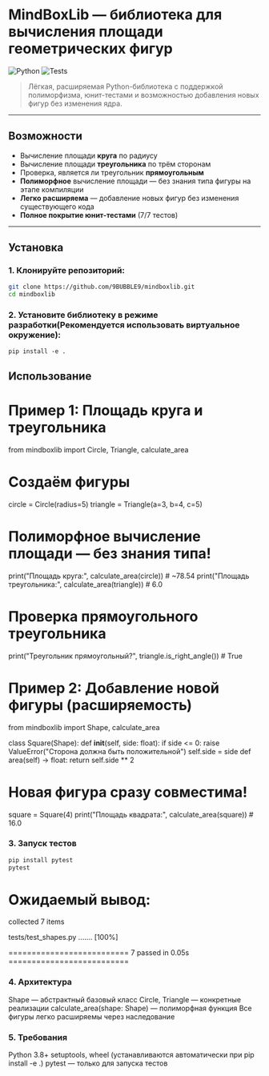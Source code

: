 # MindBoxLib — библиотека для вычисления площади геометрических фигур

![Python](https://img.shields.io/badge/Python-3.8%2B-blue)
![Tests](https://img.shields.io/badge/Tests-7%2F7%20passed-brightgreen)

> Лёгкая, расширяемая Python-библиотека с поддержкой полиморфизма, юнит-тестами и возможностью добавления новых фигур без изменения ядра.

---

## Возможности

- Вычисление площади **круга** по радиусу
- Вычисление площади **треугольника** по трём сторонам
- Проверка, является ли треугольник **прямоугольным**
- **Полиморфное** вычисление площади — без знания типа фигуры на этапе компиляции
- **Легко расширяема** — добавление новых фигур без изменения существующего кода
- **Полное покрытие юнит-тестами** (7/7 тестов)

---

## Установка

### 1. Клонируйте репозиторий:

```bash
git clone https://github.com/9BUBBLE9/mindboxlib.git
cd mindboxlib
```
### 2. Установите библиотеку в режиме разработки(Рекомендуется использовать виртуальное окружение):
```
pip install -e .
```
## Использование
# Пример 1: Площадь круга и треугольника
from mindboxlib import Circle, Triangle, calculate_area
# Создаём фигуры
circle = Circle(radius=5)
triangle = Triangle(a=3, b=4, c=5)
# Полиморфное вычисление площади — без знания типа!
print("Площадь круга:", calculate_area(circle))     # ~78.54
print("Площадь треугольника:", calculate_area(triangle))  # 6.0
# Проверка прямоугольного треугольника
print("Треугольник прямоугольный?", triangle.is_right_angle())  # True

# Пример 2: Добавление новой фигуры (расширяемость)
from mindboxlib import Shape, calculate_area

class Square(Shape):
    def __init__(self, side: float):
        if side <= 0:
            raise ValueError("Сторона должна быть положительной")
        self.side = side
    def area(self) -> float:
        return self.side ** 2
# Новая фигура сразу совместима!
square = Square(4)
print("Площадь квадрата:", calculate_area(square))  # 16.0

### 3. Запуск тестов
```bash
pip install pytest
pytest
```
# Ожидаемый вывод:
collected 7 items

tests/test_shapes.py ....... [100%]

========================== 7 passed in 0.05s ==========================

### 4. Архитектура
Shape — абстрактный базовый класс
Circle, Triangle — конкретные реализации
calculate_area(shape: Shape) — полиморфная функция
Все фигуры легко расширяемы через наследование

### 5. Требования
Python 3.8+
setuptools, wheel (устанавливаются автоматически при pip install -e .)
pytest — только для запуска тестов
